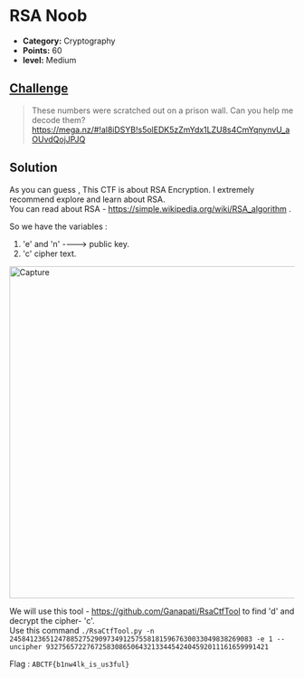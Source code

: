# RSA Noob

* **Category:** Cryptography
* **Points:** 60
* **level:** Medium

## [Challenge](https://ctflearn.com/challenge/120)

> These numbers were scratched out on a prison wall. Can you help me decode them?   
> https://mega.nz/#!al8iDSYB!s5olEDK5zZmYdx1LZU8s4CmYqnynvU_aOUvdQojJPJQ  

## Solution

As you can guess , This CTF is about RSA Encryption. I extremely recommend explore and learn about RSA.  
You can read about RSA - https://simple.wikipedia.org/wiki/RSA_algorithm . 

So we have the variables :
1. 'e' and 'n' ----> public key.  
2. 'c' cipher text.  

<img width="587" alt="Capture" src="https://user-images.githubusercontent.com/57364083/78020414-197b8e00-735a-11ea-9244-ae8034d2ff69.PNG">

We will use this tool - https://github.com/Ganapati/RsaCtfTool to find 'd' and decrypt the cipher- 'c'.  
Use this command ```./RsaCtfTool.py -n 245841236512478852752909734912575581815967630033049838269083 -e 1 --uncipher 9327565722767258308650643213344542404592011161659991421```


Flag : ```ABCTF{b1nw4lk_is_us3ful} ```

